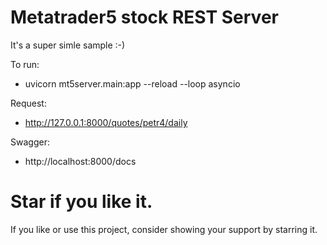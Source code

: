 # Metatrader5 stock REST Server

It's a super simle sample :-)

To run:
 - uvicorn mt5server.main:app --reload --loop asyncio

Request:
 - http://127.0.0.1:8000/quotes/petr4/daily

Swagger:
 - http://localhost:8000/docs


# Star if you like it.
If you like or use this project, consider showing your support by starring it.
